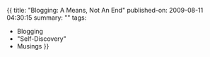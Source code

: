 {{
title: "Blogging: A Means, Not An End"
published-on: 2009-08-11 04:30:15
summary: ""
tags:
  - Blogging
  - "Self-Discovery"
  - Musings
}}

